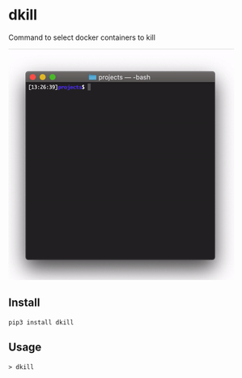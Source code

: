 # dkill
Command to select docker containers to kill

![Usage gif](https://github.com/nano-labs/dkill/blob/main/imgs/dkill.gif)

## Install
```
pip3 install dkill
```

## Usage
```shell
> dkill
```